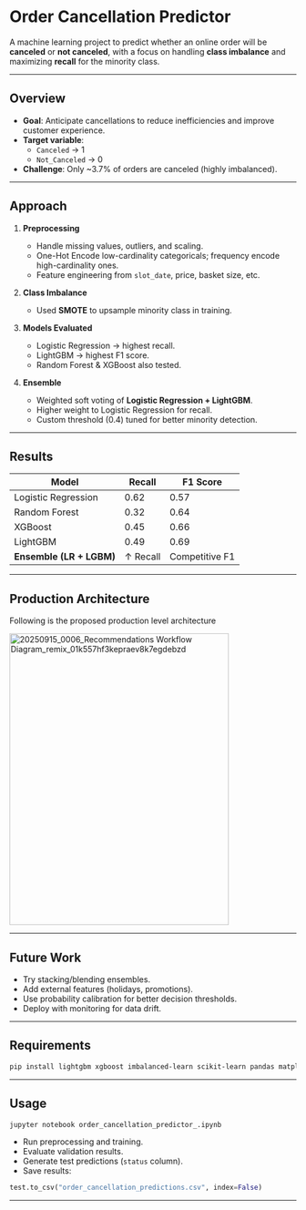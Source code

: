 #  Order Cancellation Predictor  

A machine learning project to predict whether an online order will be **canceled** or **not canceled**, with a focus on handling **class imbalance** and maximizing **recall** for the minority class.  

---

##  Overview  
- **Goal**: Anticipate cancellations to reduce inefficiencies and improve customer experience.  
- **Target variable**:  
  - `Canceled` → 1  
  - `Not_Canceled` → 0  
- **Challenge**: Only ~3.7% of orders are canceled (highly imbalanced).  

---

## Approach  
1. **Preprocessing**  
   - Handle missing values, outliers, and scaling.  
   - One-Hot Encode low-cardinality categoricals; frequency encode high-cardinality ones.  
   - Feature engineering from `slot_date`, price, basket size, etc.  

2. **Class Imbalance**  
   - Used **SMOTE** to upsample minority class in training.  

3. **Models Evaluated**  
   - Logistic Regression → highest recall.  
   - LightGBM → highest F1 score.  
   - Random Forest & XGBoost also tested.  

4. **Ensemble**  
   - Weighted soft voting of **Logistic Regression + LightGBM**.  
   - Higher weight to Logistic Regression for recall.  
   - Custom threshold (0.4) tuned for better minority detection.  

---

## Results  

| Model               | Recall | F1 Score |
|----------------------|--------|----------|
| Logistic Regression  | 0.62   | 0.57     |
| Random Forest        | 0.32   | 0.64     |
| XGBoost              | 0.45   | 0.66     |
| LightGBM             | 0.49   | 0.69     |
| **Ensemble (LR + LGBM)** | ↑ Recall | Competitive F1 |

---
## Production Architecture
Following is the proposed production level architecture

<img width="385" height="512" alt="20250915_0006_Recommendations Workflow Diagram_remix_01k557hf3kepraev8k7egdebzd" src="https://github.com/user-attachments/assets/74929f49-e51e-4083-a6ad-c06a3fbddbbd" />

---

## Future Work  
- Try stacking/blending ensembles.  
- Add external features (holidays, promotions).  
- Use probability calibration for better decision thresholds.  
- Deploy with monitoring for data drift.  

---

## Requirements  

```bash
pip install lightgbm xgboost imbalanced-learn scikit-learn pandas matplotlib seaborn
```

---

## Usage  

```bash
jupyter notebook order_cancellation_predictor_.ipynb
```

- Run preprocessing and training.  
- Evaluate validation results.  
- Generate test predictions (`status` column).  
- Save results:  

```python
test.to_csv("order_cancellation_predictions.csv", index=False)
```

---
